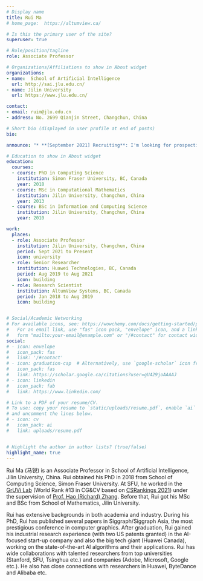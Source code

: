 ```yaml
---
# Display name
title: Rui Ma
# home_page:  https://altumview.ca/

# Is this the primary user of the site?
superuser: true

# Role/position/tagline
role: Associate Professor

# Organizations/Affiliations to show in About widget
organizations:
- name:  School of Artificial Intelligence
  url: http://sai.jlu.edu.cn/
- name: Jilin University
  url: https://www.jlu.edu.cn/

contact:
- email: ruim@jlu.edu.cn
- address: No. 2699 Qianjin Street, Changchun, China

# Short bio (displayed in user profile at end of posts)
bio: 

announce: "* **[September 2021] Recruiting**: I'm looking for prospective PhD and Master students who are interested in the AI-based CG&CV research (see [details](#interests) below). Ideal candidates are expected to be *self-motivated* (most important, no matter you are aiming for academia or industry), *organized* and *responsible*. Strong programming skills, solid mathematics knowledge as well as good communication skills are preferred. Please send me your **CV (resume)** and a **brief summary** of your experience in PPT to ruim.jlu@gmail.com if interested."

# Education to show in About widget
education:
  courses:
  - course: PhD in Computing Science
    institution: Simon Fraser University, BC, Canada
    year: 2018
  - course: MSc in Computational Mathematics
    institution: Jilin University, Changchun, China
    year: 2013
  - course: BSc in Information and Computing Science
    institution: Jilin University, Changchun, China
    year: 2010

work:
  places:
  - role: Associate Professor
    institution: Jilin University, Changchun, China
    period: Sept 2021 to Present
    icon: university
  - role: Senior Researcher
    institution: Huawei Technologies, BC, Canada
    period: Aug 2019 to Aug 2021
    icon: building
  - role: Research Scientist
    institution: AltumView Systems, BC, Canada
    period: Jan 2018 to Aug 2019
    icon: building


# Social/Academic Networking
# For available icons, see: https://wowchemy.com/docs/getting-started/page-builder/#icons
#   For an email link, use "fas" icon pack, "envelope" icon, and a link in the
#   form "mailto:your-email@example.com" or "/#contact" for contact widget.
social:
# - icon: envelope
#   icon_pack: fas
#   link: '/#contact'
# - icon: graduation-cap  # Alternatively, use `google-scholar` icon from `ai` icon pack
#   icon_pack: fas
#   link: https://scholar.google.ca/citations?user=gU429joAAAAJ
# - icon: linkedin
#   icon_pack: fab
#   link: https://www.linkedin.com/

# Link to a PDF of your resume/CV.
# To use: copy your resume to `static/uploads/resume.pdf`, enable `ai` icons in `params.toml`, 
# and uncomment the lines below.
# - icon: cv
#   icon_pack: ai
#   link: uploads/resume.pdf


# Highlight the author in author lists? (true/false)
highlight_name: true
---
```


Rui Ma (马锐) is an Associate Professor in School of Artificial Intelligence, Jilin University, China. 
Rui obtained his PhD in 2018 from School of Computing Science, Simon Fraser University.
At SFU, he worked in the [GrUVi Lab](https://gruvi.cs.sfu.ca/) (World Rank #13 in CG&CV based on [CSRankings 2021](http://csrankings.org/#/index?vision&graph&world)) under the supervision of [Prof. Hao (Richard) Zhang](https://www.cs.sfu.ca/~haoz/).
Before that, Rui got his MSc and BSc from School of Mathematics, Jilin University.

Rui has extensive backgrounds in both academia and industry. During his PhD, Rui has published several papers in Siggraph/Siggraph Asia, the most prestigious conference in computer graphics.
After graduation, Rui gained his industrial research experience (with two US patents granted) in the AI-focused start-up company and also the big tech giant (Huawei Canada), working on the state-of-the-art AI algorithms and their applications.
Rui has wide collaborations with talented researchers from top universities (Stanford, SFU, Tsinghua etc.) and companies (Adobe, Microsoft, Google etc.).
He also has close connections with researchers in Huawei, ByteDance and Alibaba etc.

<!-- 
Rui has served as a reviewer for graphics and AI journals and conferences such as IEEE Transactions on Visualization and Computer Graphics, Computer Graphics Forum, Graphical Models, AAAI, IEEE Virtual Reality, Graphics Interface. -->

